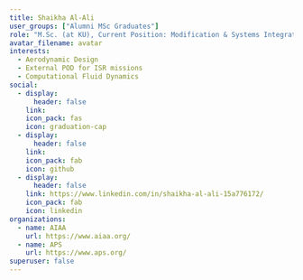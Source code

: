 ```yaml
---
title: Shaikha Al-Ali
user_groups: ["Alumni MSc Graduates"]
role: "M.Sc. (at KU), Current Position: Modification & Systems Integration Engineer"
avatar_filename: avatar
interests:
  - Aerodynamic Design
  - External POD for ISR missions
  - Computational Fluid Dynamics
social:
  - display:
      header: false
    link: 
    icon_pack: fas
    icon: graduation-cap
  - display:
      header: false
    link: 
    icon_pack: fab
    icon: github
  - display:
      header: false
    link: https://www.linkedin.com/in/shaikha-al-ali-15a776172/
    icon_pack: fab
    icon: linkedin
organizations:
  - name: AIAA
    url: https://www.aiaa.org/
  - name: APS
    url: https://www.aps.org/
superuser: false
---
```

